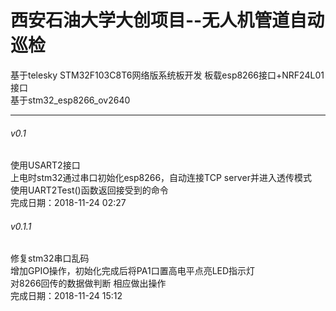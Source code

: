 西安石油大学大创项目--无人机管道自动巡检
==

基于telesky STM32F103C8T6网络版系统板开发 板载esp8266接口+NRF24L01接口   
基于stm32_esp8266_ov2640  

****

###### v0.1
使用USART2接口  
上电时stm32通过串口初始化esp8266，自动连接TCP server并进入透传模式  
使用UART2Test()函数返回接受到的命令  
完成日期：2018-11-24 02:27  

###### v0.1.1
修复stm32串口乱码  
增加GPIO操作，初始化完成后将PA1口置高电平点亮LED指示灯  
对8266回传的数据做判断 相应做出操作  
完成日期：2018-11-24 15:12  